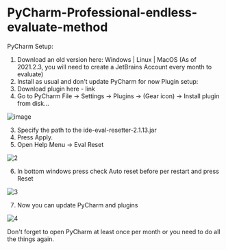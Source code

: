 # PyCharm-Professional-endless-evaluate-method
PyCharm Setup:
1. Download an old version here: Windows | Linux | MacOS (As of 2021.2.3, you will need to create a JetBrains Account every month to evaluate)
2. Install as usual and don't update PyCharm for now
Plugin setup:
1. Download plugin here - link
2. Go to PyCharm File -> Settings -> Plugins -> (Gear icon) -> Install plugin from disk...

![image](https://user-images.githubusercontent.com/54596184/139697573-c00f361c-bfc3-4df3-8eea-94a082bc9d2a.png)

3. Specify the path to the ide-eval-resetter-2.1.13.jar
4. Press Apply.
5. Open Help Menu -> Eval Reset

![2](https://user-images.githubusercontent.com/54596184/139697752-ed9484ca-2ae3-4ca8-9759-eae02482e2c3.png)

6. In bottom windows press check Auto reset before per restart and press Reset

![3](https://user-images.githubusercontent.com/54596184/139698039-8026a684-b959-4490-bda6-64df1221e060.png)

7. Now you can update PyCharm and plugins

![4](https://user-images.githubusercontent.com/54596184/139698131-9c860c2d-4b08-4c68-a3a4-32c9710d7cfc.png)

Don't forget to open PyCharm at least once per month or you need to do all the things again.
